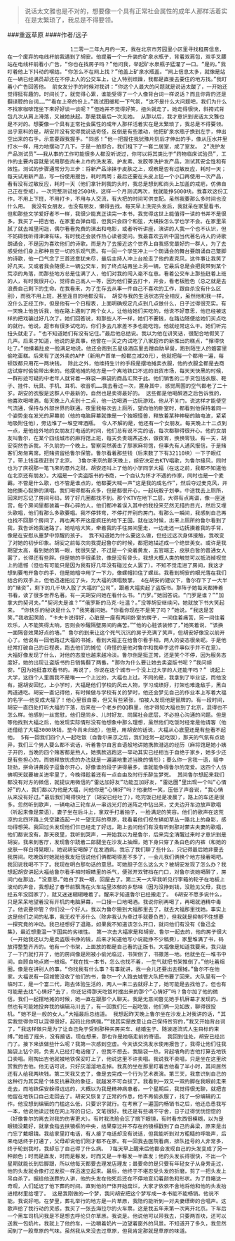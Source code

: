 > 说话太文雅也是不对的，想要像一个具有正常社会属性的成年人那样活着实在是太繁琐了，我总是不得要领。

###重返草原
####作者/远子

						1二零一二年九月的一天，我在北京市芳园里小区里寻找租房信息，在一个废弃的电线杆前我遇到了胡安。他提着一个一升装的矿泉水瓶子，背着双肩包，双手叉腰站在电线杆前看小广告。“你也在找房子吗？”他问我，举起矿水泉瓶子猛灌了一口。“是的。”我盯着他上下抖动的喉结。“你怎么不在网上找？”他盖上矿泉水瓶盖。“网上信息太多，就像是站在一辆已经满员却还在不停上人的公交车上，让人特别烦躁，我都是直接去要住的地方找。”我盯着小广告回答他。 前女友分手的时候对我讲：“你这个人最大的问题就是说话太酸了，一开始还觉得挺有趣的，时间长了，就觉得心累，谁能受得了一个人像背台词一样说话？而且你背的还是翻译腔的台词……”“看在上帝的份上，”我试图缓和一下气氛，“这不是什么大问题吧，我们为什么不找家咖啡馆坐下来好好谈一谈呢？”但她并不觉得好笑，扭头就走了。她走得很快，斜挎式背包几次从肩上滑落，又被她扶起。那是我最后一次见她。 从那以后，我才意识到说话太文雅也是不对的。想要像一个具有正常社会属性的成年人那样活着实在是太繁琐了，我总是不得要领。出乎意料的是，胡安并没有觉得我说话奇怪，反倒是有些激动，他把矿泉水瓶子换到左手，伸出空出来的右手，示意要跟我握手。“同感！”他一把握住我犹豫片刻后才伸出的手，像从压水井里打水一样，用力地摆动了几下。于是一拍即合，我们租下了一套二居室，成了室友。 2“洗护发产品测试员”——我从事的工作可能很多人都没听说过，你可以将其类比于“药物临床试验员”，工作的主要内容就是试用那些尚未上市的洗发液、护发素、发胶等洗护发产品，测试其安全性和有效性。测试的步骤通常分为三步：将新产品涂抹于皮肤之上，观察是否有过敏反应，耗时一天；每天试用新产品，写一份使用报告，耗时两周；最后还要在头皮上钻一个小口再使用一次产品，看有没有过敏反应，耗时一天（他们拿针刺我的头时，我总是想到和尚头上加盖的戒疤，仿佛自己正在受戒）。一次完整测试给2500块，这样一个月测试两次，我就能挣5000块。我喜欢这份工作，不用上下班，不用打卡，不用与人交流，有大把的时间可供支配。虽然我要那么多时间也没什么用。 我没有女朋友，也没有朋友，懒得去找。每天早上洗完头发后，我就呆在家里看书，但和那些文学爱好者不一样，我很少能真正读完一本书，我觉得这世上能值得一读的书并不是很多。我买了一把吉他，在家里自弹自唱，但我只会四个和弦，大横按怎么学也学不会。在家里呆腻了就去城里闲逛，偶尔看看免费的演出和电影，或者听听讲座，演讲的人我一个也不认识，但不妨碍我听得津津有味，有时我还会装作热心读者提问。我最喜欢去听中国当代著名诗人的诗歌朗诵会，不是因为喜欢他们的诗歌，而是为了去接近这个世界上自我感觉最好的一群人，为了去感受他们身上那种目空一切的乐观气质。有一回一个学生冲上一个朗诵会的舞台要朗诵自己蹩脚的诗歌，他一口气念了三首还意犹未尽，最后主持人冲上台抢走了他的麦克风，这件事让我笑了好几天。又或者我会随便上一辆公交车，到了终点站再坐上另一辆，它最后总是会把我带到某个荒凉的角落，而那些地方总是住满了人，他们对我的闯入毫不在意。看着公交车上那些赶着上班的人，有时我很开心，觉得自己高人一等，因为他们要去打卡，开会，看老板脸色（总之就是去浪费自己剩下的生命。在我看来，为了生存去从事一件自己不喜欢的工作，跟自杀没有什么区别），而我不用上班，甚至连目的地都没有。 胡安与我的生活状态完全相反，虽然他和我一样，没什么正经工作，但是他有一个日程表，上面明确规定几点到几点做什么，日子过得很充实。有一天晚上他告诉我，他在路上遇到了两个女人，让他给她们买吃的，他说不好意思，他已经被这样的把戏骗过好几次了。她们回答说，和那些人不一样，她们不要钱，在路边随便给她们买点吃的就行。他说，超市有很多试吃的，你们多去几家差不多也能吃饱，他就经常这么干。她们听完扭头就走了。“也不知道她们有没有记住。”最后他总结说。我以为他在讲笑话，很配合地假笑了几声。后来才知道，他说的是真事，他曾在一天之内试吃了八家超市的新推出的糕点，“撑得快吐了。”他摸着肚皮一脸满足地说。他还会跑到五星级酒店里去蹭自助早餐，跑到陌生人的婚宴里偷吃蛋糕。后来有了送外卖的APP（新用户首单一般都立减20元），他就把每一个都用一遍，每顿饭都只用花一两块钱。 除此之外，他维持生计的手段是摆地摊卖衣服，他的衣服全都是去商店试穿时偷偷带出来的。他摆地摊的地方是一个离地铁口不远的旧货市场，每天天快黑的时候，一群形迹可疑的中老年人就背着一麻袋一麻袋的商品汇聚于此。他们销售的二手货包括衣服、鞋子、挂件、玩具、手机、耳机、收音机……我去看过一次，置身其中，感觉周围的空气都老了二十岁。胡安的衣服是这群人中最新的，自然也是卖得最好的。 这些都是他喝醉酒之后告诉我的，他喜欢喝啤酒，每天晚上八点到十二点，他一边喝酒一边玩游戏。他从不关门，说这样才能使空气流通，保持与外部世界的联通。夜里我每次去上厕所，望向他的卧室时，都看到他保持着同一个姿势坐在发光的屏幕前（他的电脑屏幕就像是一个独眼怪兽，释放着某种神秘的脑电波，紧紧地吸附住他），旁边堆了一堆空啤酒瓶。 令人不解的是，他还有一个女朋友。每天晚上十二点到一点，是他给外地的女朋友打电话的时间，他们总有说不完的话，每次都聊得很开心。他的女朋友叫鲁尔，在某个四线城市的麻将馆上班，每天负责端茶送水，做夜宵，换换零钱。有一天，胡安突然告诉我，不久前的一个晚上，警察突然袭击了那家麻将馆，但事先有人通风报信，于是赌客们匆匆离席，把赌资留给鲁尔保管。鲁尔看着那些钱（后来数了下有32110块）一下子眼红了，带上钱连夜赶到了北京。 3鲁尔来京的那天晚上，胡安决定去KTV唱歌，为鲁尔接风，同时也为了庆祝那一笔飞来的意外之财。胡安还叫上了他的小学同学大福（在这之前，我都不知道他在北京还有朋友）。大福是一个卖盗版书的书商，一个自认为怀才不遇的作家，同时也是一个麦霸。不管是什么歌，也不管是谁点的，他都要大喊一声“这是我的成名作”，然后夺过麦克风，开始他撕心裂肺的演唱。我们喝得都有点多，但是都很开心，一起玩骰子划拳。中途我去上厕所，回来时忘记了房间号码，转了好几圈都找不到。那个KTV在地下二层，大得有点离谱，像一座迷宫，每个房间里都装着一群心碎的人，他们都冲着误入其中的我投来茫然无措的目光，然后又埋头歌唱，他们有那么多歌要唱。我不停转弯，不停打开别的房门。有那么一瞬间，我感到自己再也找不回那个房间了，再也离不开这座疯狂的地下王国。就在这时候，出来上厕所的鲁尔看到了我，我告诉她我迷路了。她哈哈大笑，牵着我的手往房间里走，一边走还一边抚摸着我的手背，像是在安慰从噩梦中惊醒的孩子。 我不知道她为什么要这么做，但经过这次身体接触，我改变了对她的初步印象。胡安之前每次向我提起鲁尔的时候，都把她描述成一个绝世美女。或许是我期望太高，看到她的第一眼，我很失望，不过是一个染着黄发，五官端正，皮肤白皙的普通女人罢了，长得还有些胖。但是她的手很柔软，像是没有骨头，我想大概人类的触觉可以抵消掉视觉上的遗憾（但也有可能只是因为我有好几年没有碰过女人罢了）。不知不觉走进了房间，我这才想到要甩开鲁尔的手，但是她暗中用了一下力，像螺帽扣住了螺丝。我看到胡安的眼光落在我们结合的双手上，但他迅速扭过了头，为大福的演唱鼓掌。 4在胡安的建议下，鲁尔存下了一大半的“赌资”，剩下的几千块入股了大福的“公司”，跟着大福卖起了盗版书。那阵子她每天都捧着书看，读了很多世界名著。有一天胡安问她在看什么书。“门罗。”她回答说。“门罗是谁？”“加拿大的契诃夫。”“契诃夫是谁？”“俄罗斯的马克·吐温？。”没等胡安继续问，她就放下书大笑起来。 “你快乐的秘诀是什么？”我笑着问她。“你看你现在不是笑了吗？”她说。“我这是苦笑，”我收起笑脸，“卡夫卡说得好，心脏是一座有两间卧室的房子，一间住着痛苦，另一间住着欢乐，人不能笑得太响，否则会吵醒隔壁房间的痛苦。”“他的心脏该装修了，”她笑着说，“该换一面隔音效果好点的墙。” 鲁尔的到来让这个死气沉沉的房子充满了笑声，但胡安好像没以前开心了。他说有一回他路过大福的书摊，看到大福正在给鲁尔看手相，两人的姿态很亲昵。于是他经常打破自己的日程表，跑去他们的摊位（奇怪的是他对鲁尔和我牵手这件事似乎并不在意）。大福好像发现了什么，对他的态度也越来越冷淡。鲁尔倒是挺正常，还是笑个不停，因为服务态度好，她的出现让盗版书的日销售翻了两番。“那你为什么要让她去卖盗版书呢？”我问胡安。“因为她挺喜欢看书的。再说了，你说在这个城市一个没上过大学的人还能干吗？” 说起上大学，这四个人里面我不是唯一一个上过的，大福也上过。不同的是，我拿到了毕业证，而他没有。据胡安回忆，上小学时，大福是他们学校的风云人物，学习成绩好，打架也难逢敌手，黑白两道通吃。胡安一直记得他，有时候做与学校有关的梦时，他还会梦见自己的作业本上写着大福的名字——他变成大福了！他心里很自豪，但又有些紧张，怕被人发现他是冒牌的。有一段时间，胡安一直四处打听大福的下落，后来在一个老乡的QQ群里，他才得知大福也到了北京，混得也不怎么样。他感到一丝宽慰，他们是同乡、儿时好友、同属社会底层，不必担心沟通的问题。但是等他找到大福之后，他发现实际情形没有他想象中那么理想，虽然他们吃饭时经常是他请客（他还借给了大福3000块钱，至今尚未归还），但是，用胡安的话说，大福从心底里还是有些看不起他。 5有一回我们四个人一起吃饭（自鲁尔来京之后，我们经常一起吃饭），那天的气氛有点诡异，我们三个男人要么都不说话，听着鲁尔自言自语般地讲她携款潜逃的经历（麻将馆是她小姨子开的，当晚的四个赌客都是熟人，她携款逃跑这一举动其实已经相当于自绝于家乡，她多少还是有些担心的，而她释放忧虑的办法就是一遍遍地重述当晚的情形）；要么你一言我一语，暗中较劲，拼命讲黄段子逗鲁尔开心，好像谁的段子讲得最多，谁就能争得鲁尔的宠爱。这四个人仿佛明天就要被关进牢里了，今晚得趁着还有一点自由及时行乐醉生梦死。 其间鲁尔想起来我们都没有对方的微信，就提议用微信的“雷达加好友”功能互加好友，“雷达圈”里出现一个叫“心情好”的人，我们都以为他是大福，问他你是“心情好”吗？他凄然一笑，压低了声音说，“我心情从来没有好过。”最后我们喝得快吐了（胡安已经吐了），吃完饭已经是凌晨了，路上的车还是很多。忽然听到歌声，一辆电动三轮车从一串远光灯的迷阵之中钻出来，丈夫边开车边放声歌唱（听起来像是蒙语），妻子坐在后斗上，拿双手打着拍子，一脸满足的笑容。他们的歌声在这荒凉的北四环路上凭空建造起一片一望无际的草原，我看着他们视车辆如草丛一路北上的身影，感动得想哭。我回过头发现他们仨已经走了好远，跑上去问他们有没有听到那对蒙古夫妻的歌唱，他们都说没有。那天夜里，我听到哭声，一开始我以为是鲁尔，后来完全清醒过来时才意识到是胡安。我来到客厅，发现鲁尔跷着二郎腿坐在沙发上抽烟，她下身只穿了条白色的内裤（和她的皮肤一样白得晃眼）。她说胡安喝醉了在发酒疯。我忘了我们聊了些什么，只记得最后她非要去我房间。吃晚饭时她就给我发短信说他们俩都喝得差不多了，一会儿我们俩换个地方接着喝吧。我回说我喝不下了。我现在明白那句话的意思。可她胆子怎么这么大？被胡安发现了怎么办？我想起胡安讲起大福给鲁尔看手相时眼睛里的杀气，便张开双臂挡在门口，对鲁尔说她喝醉了，房间门在那边。“没意思。”她白了我一眼，回屋去了。第二天一大早我听见行李箱的轮子在地板上滚动的声音，我想起了春节前飘荡在火车站里浓郁的乡愁味（因为没挣到钱，没脸见父母，我已经五年没回家了），就又迷迷糊糊睡着了。醒来才知道鲁尔已经搬走了。 6胡安不愿多说什么，只是呆呆地望着没有开机的电脑屏幕，一口接一口地喝酒。我说你别再喝了，再喝就酒精中毒了。他说要你管？你们没一个好人。我以为鲁尔搬到大福那里去了，就去大福那里找她。事实上这是他们之间的私事，我无权干涉什么（除非我认为牵过手就要负责），但我就是抑制不住想要一探究竟的冲动。我已经想好了退路，如果我不知道该怎么开口，就问他们有没有《鲁迅全集》，最近想重温一下国民的劣根性。 第一次去大福家是和胡安、鲁尔一起去的，他的房子很大（一开始我还以为是卖盗版书挣的钱，后来才知道他写小说能挣不少稿费），家里堆满了书，码放得整整齐齐的。他有一个书架，上面放的都是自己看的正版书。大福像是知道我要来，我只敲了一下门就打开了，他的房间像是刚被小偷光临过，书架倒了，书撒落一地。他就坐在一堆书中间，自顾自地点燃一根烟。“我在找一本书，怎么也找不着，一生气就把书架推倒了。”他吐着烟圈，像是在讲别人的事。“你找我有什么事？有事就讲，我一会儿还要出去摆摊。”鲁尔不在他家。大福说有一回城管没收了他们的书，鲁尔一个人跑去城管大队把书要了回来。大队里有一个临时工，是一个富二代，跑去体验生活的，两人一来二去就好上了，她可能是去找他了。但也有可能是去找“心情好”去了，你还记得那天吃饭时搜出来的那个“心情好”吗？鲁尔加了他的微信，我们一起摆地摊的时候，她一直在跟那个人聊天。我是无意间瞥见她手机屏幕才发现的。当然也有可能她投奔我的编辑马川去了，有一回我们仨一起吃饭，他们俩一见如故，聊得很投机。“她不是一般的女人。”大福最后总结道。 我想起昨天晚上鲁尔坐在沙发上对我讲的话，“其实我觉得你可以混得很好，起码比他俩强。”“我其实是故意让自己保持贫穷的，”我又开始背台词了，“我这样做只是为了让自己免于受到那种买房买车、结婚生子、随波逐流式人生目标的束缚。”她摇了摇头，没有接话。现在想来，那也许是她临走前的寄语。 我回到住处，胡安已经出门了。接下来该做些什么呢？我第一次感到空虚。今天该交洗发水使用报告了，我得让他们往我脑袋上钻个洞，负责人已经打电话催了，但我不想去。我脑袋一热，背起墙角的吉他打算去地铁口卖唱。刚掏出吉他就被地铁保安盯上了，他说这里不许卖唱。我说我不卖唱，只是坐在这里欣赏我的吉他。他无话可说，只好灰溜溜地走掉。我真的坐在那里盯着吉他看了半小时，其间居然还有人给我两块钱。第二天我又去了，像是去完成一个行为艺术表演。第三天，我意识到自己的这种行为其实是个体反抗暴政的象征，就越发不可自拔了。我看到一双又一双的脚在我眼前走来走去，而地铁保安躲得远远的，大概以为我是精神病患者。一个星期后，我觉得很无聊，就把吉他留在地铁口自己走回去了。胡安又恢复了正常的作息，他不再偷衣服了，找了一份编辑的工作。他没想到编辑的门槛这么低，只要识字就行。在考察了一遍国内畅销书之后，他还怂恿我写一本，他说他读过我在网上写的日记，文笔很好。我还是有些魂不守舍，日子过得恍恍惚惚的（好像鲁尔的离去对我的伤害更大）。有时我洗脸会忘了摘下眼镜，有时看东西很模糊，以为是眼镜没戴好，就拿食指去扶镜框的中央，结果穿过并不存在的镜框戳到了自己的鼻梁，原来是出门忘了戴眼镜。我给家里打电话，有人接了电话却没有说话，但我能听到对方粗糙的呼吸声，后来电话终于打通了，父母却说他们刚才都不在家。有一回我去医院看病，排队挂号的人非常多，终于轮到我时，我却忘了自己得了什么病。 7每天早上醒来后他都会发现自己的头发变成了另一种颜色；时而是直发，时而是鬈发，时而又是一半鬈发一半直发；他的头发长得很快，不出一个星期就能长到后脚跟，所以他每天都要去理发店理发；最要命的是只要有年轻女子从身旁走过，他的头发就会像打过发胶一样迅速立起来。最后，他终于不堪忍受头发的折磨，剪了一把头发上吊自杀了。据给他送葬的人讲，他的头发在他死后还在不停地变幻着颜色和形状。为了目睹这一奇观，人们延迟了他下葬的时间。直到他的尸体开始腐烂，大家才依依不舍地将他和他的头发抬进棺材里给埋了。 这是我刚做的一个梦，我问胡安把这个梦写成一本书能不能畅销。他说不能。我说好吧。在梦里，葬礼举行的地方是一片草原，我隐约能听到一对夫妻缥缈的合唱声。这歌声给了我行动的灵感，我买了一张去海拉尔的火车票。这是我五年来第一次离开北京。下车后一个黑车司机问我是不是想去呼伦贝尔草原。我说是。他说他可以带我去，只要两百块，还可以送我一包奶片。我就上了他的车，一边嚼着奶片一边望着窗外的风景。不知道开了多久，我忽然闻到了一股草原的气味。虽然我从来没去过草原，但我肯定那就是草原的味道。			  		